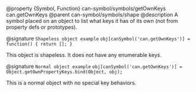 @property {Symbol, Function} can-symbol/symbols/getOwnKeys can.getOwnKeys
@parent can-symbol/symbols/shape
@description A symbol placed on an object to list what keys it has of its own (not from property defs or prototypes).

@signature `Shapeless object example` `obj[canSymbol('can.getOwnKeys')] = function() { return []; }`

This object is shapeless.  It does not have any enumerable keys.

@signature `Normal object example` `obj[canSymbol('can.getOwnKeys')] = Object.getOwnPropertyKeys.bind(Object, obj);`

This is a normal object with no special key behaviors.
